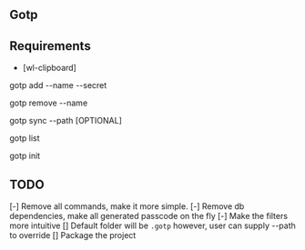 ## Gotp


## Requirements
- [wl-clipboard]

<!-- Add the key -->
gotp add --name <name> --secret <secret>

<!-- Remove the key -->
gotp remove --name <name>

<!-- Sync with the path -->
gotp sync --path [OPTIONAL]

<!-- List all of the available keys -->
gotp list

<!-- Initialize the project, creating the directory, and the sqlite tables -->
gotp init

## TODO
[-] Remove all commands, make it more simple.
[-] Remove db dependencies, make all generated passcode on the fly
[-] Make the filters more intuitive
[] Default folder will be `.gotp` however, user can supply --path to override
[] Package the project

